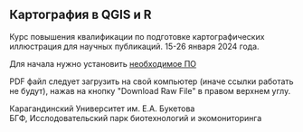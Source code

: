 ## Картография в QGIS и R
Курс повышения квалификации по подготовке картографических иллюстрация для научных публикаций.
15-26 января 2024 года.

Для начала нужно установить [необходимое ПО](https://github.com/MaxCarabus/CartographyQGISandR/blob/main/QGIS_and_R_soft.pdf)

PDF файл следует загрузить на свой компьютер (иначе ссылки работать не будут), нажав на кнопку "Download Raw File" в правом верхнем углу.


Карагандинский Университет им. Е.А. Букетова<br>
БГФ, Исслодовательский парк биотехнологий и экомониторинга

